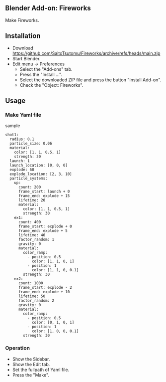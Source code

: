 ## Blender Add-on: Fireworks

Make Fireworks.

## Installation

- Download https://github.com/SaitoTsutomu/Fireworks/archive/refs/heads/main.zip
- Start Blender.
- Edit menu -> Preferences
  - Select the "Add-ons" tab.
  - Press the "Install ...".
  - Select the downloaded ZIP file and press the button "Install Add-on".
  - Check the "Object: Fireworks".

## Usage

### Make Yaml file

sample

```
shot1:
  radius: 0.1
  particle_size: 0.06
  material:
    color: [1, 1, 0.5, 1]
    strength: 30
  launch: 1
  launch_location: [0, 0, 0]
  explode: 60
  explode_location: [2, 3, 10]
  particle_systems:
    up:
      count: 200
      frame_start: launch + 0
      frame_end: explode + 15
      lifetime: 20
      material:
        color: [1, 1, 0.5, 1]
        strength: 30
    ex1:
      count: 400
      frame_start: explode + 0
      frame_end: explode + 5
      lifetime: 40
      factor_random: 1
      gravity: 0
      material:
        color_ramp:
          - position: 0.5
            color: [1, 1, 0, 1]
          - position: 1
            color: [1, 1, 0, 0.1]
        strength: 30
    ex2:
      count: 1000
      frame_start: explode - 2
      frame_end: explode + 10
      lifetime: 50
      factor_random: 2
      gravity: 0
      material:
        color_ramp:
          - position: 0.5
            color: [0, 1, 0, 1]
          - position: 1
            color: [1, 0, 0, 0.1]
        strength: 30
```

### Operation

- Show the Sidebar.
- Show the Edit tab.
- Set the fullpath of Yaml file.
- Press the "Make".
